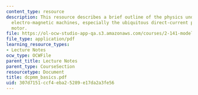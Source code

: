 ```yaml
---
content_type: resource
description: This resource describes a brief outline of the physics underlying simple
  electro-magnetic machines, especially the ubiquitous direct-current permanent-magnet
  motor.
file: https://ol-ocw-studio-app-qa.s3.amazonaws.com/courses/2-141-modeling-and-simulation-of-dynamic-systems-fall-2006/307d7151ccf4eba25289e17da2a3fe56_dcpmm_basics.pdf
file_type: application/pdf
learning_resource_types:
- Lecture Notes
ocw_type: OCWFile
parent_title: Lecture Notes
parent_type: CourseSection
resourcetype: Document
title: dcpmm_basics.pdf
uid: 307d7151-ccf4-eba2-5289-e17da2a3fe56
---
```

